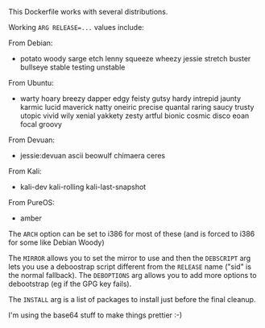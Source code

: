 This Dockerfile works with several distributions.

Working `ARG RELEASE=...` values include:

From Debian:
  * potato woody sarge etch lenny squeeze wheezy jessie stretch buster bullseye stable testing unstable

From Ubuntu:
  * warty hoary breezy dapper edgy feisty gutsy hardy intrepid jaunty karmic lucid maverick natty oneiric precise quantal raring saucy trusty utopic vivid wily xenial yakkety zesty artful bionic cosmic disco eoan focal groovy

From Devuan:
  * jessie:devuan ascii beowulf chimaera ceres

From Kali:
  * kali-dev kali-rolling kali-last-snapshot

From PureOS:
  * amber

The `ARCH` option can be set to i386 for most of these (and is forced to i386 for some like Debian Woody)

The `MIRROR` allows you to set the mirror to use and then the `DEBSCRIPT` arg lets you use a deboostrap script different from the `RELEASE` name ("sid" is the normal fallback). The `DEBOPTIONS` arg allows you to add more options to debootstrap (eg if the GPG key fails).

The `INSTALL` arg is a list of packages to install just before the final cleanup.

I'm using the base64 stuff to make things prettier :-)
